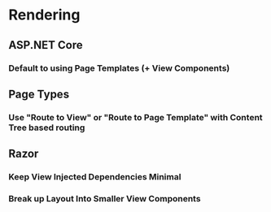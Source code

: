 # Rendering

## ASP.NET Core

### <ConsiderIcon /> Default to using Page Templates (+ View Components)

## Page Types

### <ConsiderIcon /> Use "Route to View" or "Route to Page Template" with Content Tree based routing

## Razor

### <EssentialIcon /> Keep View Injected Dependencies Minimal

### <EssentialIcon /> Break up Layout Into Smaller View Components
